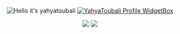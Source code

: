 <div align="center">
<img src="https://readme-typing-svg.demolab.com?font=Poppins&pause=1000&duration=4000&color=00C6FF&center=true&width=435&repeat=false&lines=%F0%9F%91%8B+Hey%2C+it's+Yahya Toubali!+%F0%9F%91%8B" alt="Hello it's yahyatoubali" />
<a href="https://github.com/yahyatoubali"><img src="https://github-widgetbox.vercel.app/api/profile?username=yahyatoubali&amp;theme=darkmode&amp;data=followers,repositories,stars,commits" alt="YahyaToubali Profile WidgetBox"></a>
  
<a href="https://www.linux.org"><img src="https://img.shields.io/badge/OS-Linux-e06c75?style=for-the-badge&logoColor=00c6ff&logo=linux&color=161c1c" /></a>
<a href="https://archlinux.org"><img src="https://img.shields.io/badge/DISTRO-Arch-56b6c2?style=for-the-badge&logo=arch-linux&logoColor=00c6ff&color=161c1c" /></a>
